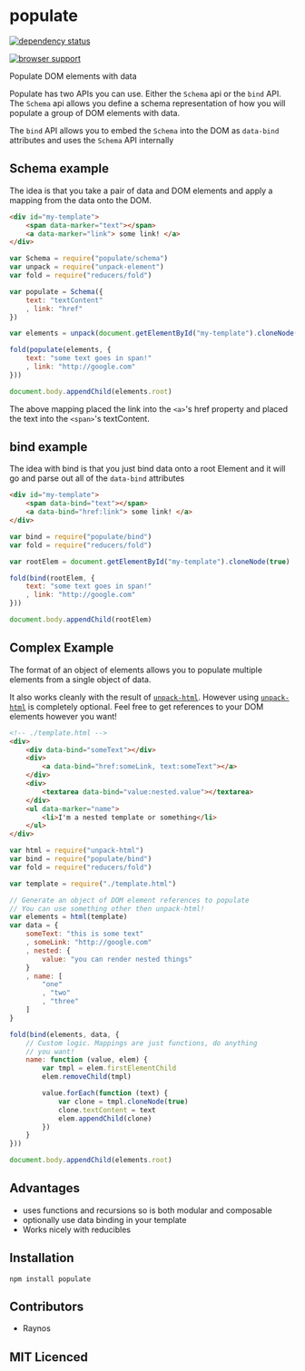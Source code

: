 # populate

[![dependency status][3]][4]

[![browser support][5]][6]

Populate DOM elements with data

Populate has two APIs you can use. Either the `Schema` api or the
`bind` API. The `Schema` api allows you define a schema representation
of how you will populate a group of DOM elements with data.

The `bind` API allows you to embed the `Schema` into the DOM as
`data-bind` attributes and uses the `Schema` API internally

## Schema example

The idea is that you take a pair of data and DOM elements and
    apply a mapping from the data onto the DOM.

```html
<div id="my-template">
    <span data-marker="text"></span>
    <a data-marker="link"> some link! </a>
</div>
```

```js
var Schema = require("populate/schema")
var unpack = require("unpack-element")
var fold = require("reducers/fold")

var populate = Schema({
    text: "textContent"
    , link: "href"
})

var elements = unpack(document.getElementById("my-template").cloneNode(true))

fold(populate(elements, {
    text: "some text goes in span!"
    , link: "http://google.com"
}))

document.body.appendChild(elements.root)
```

The above mapping placed the link into the `<a>`'s href property
    and placed the text into the `<span>`'s textContent.

## bind example

The idea with bind is that you just bind data onto a root Element
and it will go and parse out all of the `data-bind` attributes

```html
<div id="my-template">
    <span data-bind="text"></span>
    <a data-bind="href:link"> some link! </a>
</div>
```

```js
var bind = require("populate/bind")
var fold = require("reducers/fold")

var rootElem = document.getElementById("my-template").cloneNode(true)

fold(bind(rootElem, {
    text: "some text goes in span!"
    , link: "http://google.com"
}))

document.body.appendChild(rootElem)
```

## Complex Example

The format of an object of elements allows you to populate
    multiple elements from a single object of data.

It also works cleanly with the result of [`unpack-html`][1].
    However using [`unpack-html`][1] is completely optional.
    Feel free to get references to your DOM elements however
    you want!

```html
<!-- ./template.html -->
<div>
    <div data-bind="someText"></div>
    <div>
        <a data-bind="href:someLink, text:someText"></a>
    </div>
    <div>
        <textarea data-bind="value:nested.value"></textarea>
    </div>
    <ul data-marker="name">
        <li>I'm a nested template or something</li>
    </ul>
</div>
```

```js
var html = require("unpack-html")
var bind = require("populate/bind")
var fold = require("reducers/fold")

var template = require("./template.html")

// Generate an object of DOM element references to populate
// You can use something other then unpack-html!
var elements = html(template)
var data = {
    someText: "this is some text"
    , someLink: "http://google.com"
    , nested: {
        value: "you can render nested things"
    }
    , name: [
        "one"
        , "two"
        , "three"
    ]
}

fold(bind(elements, data, {
    // Custom logic. Mappings are just functions, do anything
    // you want!
    name: function (value, elem) {
        var tmpl = elem.firstElementChild
        elem.removeChild(tmpl)

        value.forEach(function (text) {
            var clone = tmpl.cloneNode(true)
            clone.textContent = text
            elem.appendChild(clone)
        })
    }
}))

document.body.appendChild(elements.root)
```

## Advantages

 - uses functions and recursions so is both modular and
    composable
 - optionally use data binding in your template
 - Works nicely with reducibles

## Installation

`npm install populate`

## Contributors

 - Raynos

## MIT Licenced

  [1]: https://github.com/Raynos/unpack-html
  [3]: http://david-dm.org/Colingo/populate.png
  [4]: http://david-dm.org/Colingo/populate
  [5]: http://ci.testling.com/Colingo/populate.png
  [6]: http://ci.testling.com/Colingo/populate
